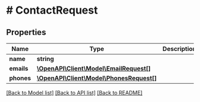 # # ContactRequest

## Properties

Name | Type | Description | Notes
------------ | ------------- | ------------- | -------------
**name** | **string** |  | [optional] 
**emails** | [**\OpenAPI\Client\Model\EmailRequest[]**](EmailRequest.md) |  | [optional] 
**phones** | [**\OpenAPI\Client\Model\PhonesRequest[]**](PhonesRequest.md) |  | [optional] 

[[Back to Model list]](../../README.md#documentation-for-models) [[Back to API list]](../../README.md#documentation-for-api-endpoints) [[Back to README]](../../README.md)


